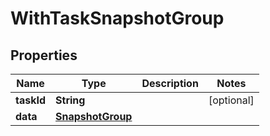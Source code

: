 

# WithTaskSnapshotGroup


## Properties

Name | Type | Description | Notes
------------ | ------------- | ------------- | -------------
**taskId** | **String** |  |  [optional]
**data** | [**SnapshotGroup**](SnapshotGroup.md) |  | 



